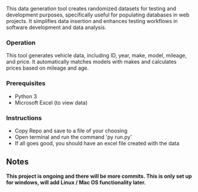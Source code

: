 This data generation tool creates randomized datasets for testing and development purposes, specifically useful for populating databases in web projects. It simplifies data insertion and enhances testing workflows in software development and data analysis. 

### Operation
This tool generates vehicle data, including ID, year, make, model, mileage, and price. It automatically matches models with makes and calculates prices based on mileage and age. 


### Prerequisites

* Python 3
* Microsoft Excel (to view data)

### Instructions

* Copy Repo and save to a file of your choosing
* Open terminal and run the command 'py run.py'
* If all goes good, you should have an excel file created with the data


## Notes

**This project is ongoing and there will be more commits. This is only set up for windows, will add Linux / Mac OS functionality later.**